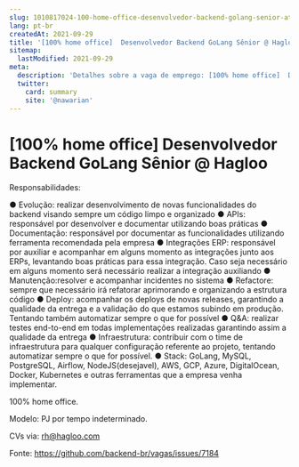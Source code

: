 ```yaml
---
slug: 1010817024-100-home-office-desenvolvedor-backend-golang-senior-at-hagloo
lang: pt-br
createdAt: 2021-09-29
title: '[100% home office]  Desenvolvedor Backend GoLang Sênior @ Hagloo - Vaga de Emprego'
sitemap:
  lastModified: 2021-09-29
meta:
  description: 'Detalhes sobre a vaga de emprego: [100% home office]  Desenvolvedor Backend GoLang Sênior @ Hagloo'
  twitter:
    card: summary
    site: '@nawarian'
---
```


# [100% home office]  Desenvolvedor Backend GoLang Sênior @ Hagloo

Responsabilidades:

●	Evolução: realizar desenvolvimento de novas funcionalidades do backend visando sempre um código limpo e organizado
●	APIs: responsável por desenvolver e documentar utilizando boas práticas
●	Documentação: responsável por documentar as funcionalidades utilizando ferramenta recomendada pela empresa
●	Integrações ERP: responsável por auxiliar e acompanhar em alguns momento as integrações junto aos ERPs, levantando boas práticas para essa integração. Caso seja necessário em alguns momento será necessário realizar a integração auxiliando
●	Manutenção:resolver e acompanhar incidentes no sistema
●	Refactore: sempre que necessário irá refatorar aprimorando e organizando a estrutura código
●	Deploy: acompanhar os deploys de novas releases, garantindo a qualidade da entrega e a validação do que estamos subindo em produção. Tentando também automatizar sempre o que for possível
●	Q&A: realizar testes end-to-end em todas implementações realizadas garantindo assim a qualidade da entrega
●	Infraestrutura: contribuir com o time de infraestrutura para qualquer configuração referente ao projeto, tentando automatizar sempre o que for possível.
●	Stack: GoLang, MySQL, PostgreSQL, Airflow, NodeJS(desejavel), AWS, GCP, Azure, DigitalOcean, Docker, Kubernetes e outras ferramentas que a empresa venha implementar.

100% home office.

Modelo: PJ por tempo indeterminado. 

CVs via: rh@hagloo.com



Fonte: https://github.com/backend-br/vagas/issues/7184